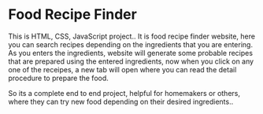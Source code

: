 # Food Recipe Finder
This is HTML, CSS, JavaScript project.. It is food recipe finder website, here you can search recipes depending on the ingredients that you are entering. As you enters the ingredients, website will generate some probable recipes that are prepared using the entered ingredients, now when you click on any one of the receipes, a new tab will open where you can read the detail procedure to prepare the food.

So its a complete end to end project, helpful for homemakers or others, where they can try new food depending on their desired ingredients..

